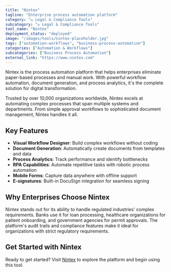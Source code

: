 ```yaml
---
title: "Nintex"
tagline: "Enterprise process automation platform"
category: "⚖️ Legal & Compliance Tools"
subcategory: "⚖️ Legal & Compliance Tools"
tool_name: "Nintex"
deployment_status: "deployed"
image: "/images/tools/nintex-placeholder.jpg"
tags: ["automation-workflows", "business-process-automation"]
categories: ["Automation & Workflows"]
subcategories: ["Business Process Automation"]
external_link: "https://www.nintex.com"
---
```

Nintex is the process automation platform that helps enterprises eliminate paper-based processes and manual work. With powerful workflow automation, document generation, and process analytics, it's the complete solution for digital transformation.

Trusted by over 10,000 organizations worldwide, Nintex excels at automating complex processes that span multiple systems and departments. From simple approval workflows to sophisticated document management, Nintex handles it all.

## Key Features
- **Visual Workflow Designer**: Build complex workflows without coding
- **Document Generation**: Automatically create documents from templates and data
- **Process Analytics**: Track performance and identify bottlenecks
- **RPA Capabilities**: Automate repetitive tasks with robotic process automation
- **Mobile Forms**: Capture data anywhere with offline support
- **E-signatures**: Built-in DocuSign integration for seamless signing

## Why Enterprises Choose Nintex
Nintex stands out for its ability to handle regulated industries' complex requirements. Banks use it for loan processing, healthcare organizations for patient onboarding, and government agencies for permit approvals. The platform's audit trails and compliance features make it ideal for organizations with strict regulatory requirements.

## Get Started with Nintex

Ready to get started? Visit [Nintex](https://www.nintex.com) to explore the platform and begin using this tool.